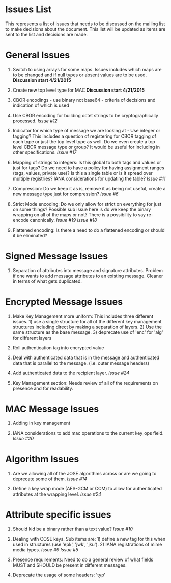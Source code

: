 #  Issues List

This represents a list of issues that needs to be discussed on the mailing list to make decisions about the document.  This list will be updated as items are sent to the list and decisions are made.

#  General Issues

1.  Switch to using arrays for some maps.  Issues includes which maps are to be changed and if null types or absent values are to be used.  **Discussion start 4/21/2015**

2.  Create new top level type for MAC  **Discussion start 4/21/2015**

3.  CBOR encodings - use binary not base64 - criteria of decisions and indication of which is used

4.  Use CBOR encoding for building octet strings to be cryptographically processed.  *Issue #12*

4.  Indicator for which type of message we are looking at - Use integer or tagging?  This includes a question of registering for CBOR tagging of each type or just the top level type as well.  Do we even create a top level CBOR message type or group?  It would be useful for including in other specifications. *Issue #17*

6.  Mapping of strings to integers:  Is this global to both tags and values or just for tags?  Do we need to have a policy for having assignment ranges (tags, values, private use)?  Is this a single table or is it spread over multiple registries?  IANA considerations for updating the table?  *Issue #11*

1.  Compression:  Do we keep it as is, remove it as being not useful, create a new message type just for compression?  *Issue #6*

1.  Strict Mode encoding:  Do we only allow for strict on everything for just on some things?  Possible sub issue here is do we keep the binary wrapping on all of the maps or not?  There is a possibility to say re-encode canonically. *Issue #19*  *Issue #18*

1.  Flattened encoding:  Is there a need to do a flattened encoding or should it be eliminated?

#  Signed Message Issues

1.  Separation of attributes into message and signature attributes.  Problem if one wants to add message attributes to an existing message.  Cleaner in terms of what gets duplicated.

#  Encrypted Message Issues

1.  Make Key Management more uniform:  This includes three different issues.  1) use a single structure for all of the different key management structures including direct by making a separation of layers.  2) Use the same structure as the base message.  3) deprecate use of 'enc' for 'alg' for different layers

2.  Roll authentication tag into encrypted value

3.  Deal with authenticated data that is in the message and authenticated data that is parallel to the message.  (i.e. outer message headers)

4.  Add authenticated data to the recipient layer.  *Issue #24*

5.  Key Management section:  Needs review of all of the requirements on presence and for readability.


#  MAC Message Issues

1.  Adding in key management

2.  IANA considerations to add mac operations to the current key_ops field.  *Issue #20*

# Algorithm Issues

1.  Are we allowing all of the JOSE algorithms across or are we going to deprecate some of them.  *Issue #14*

2.  Define a key wrap mode (AES-GCM or CCM) to allow for authenticated attributes at the wrapping level. *Issue #24*

# Attribute specific issues

1.  Should kid be a binary rather than a text value?  *Issue #10*

5.  Dealing with COSE keys. Sub items are: 1) define a new tag for this when used in structures  (use 'epk', 'jwk', 'jku').   2) IANA registrations of mime media types.   *Issue #9*  *Issue #5*

1.  Presence requirements:  Need to do a general review of what fields MUST and SHOULD be present in different messages.

1.  Deprecate the usage of some headers:  'typ'

